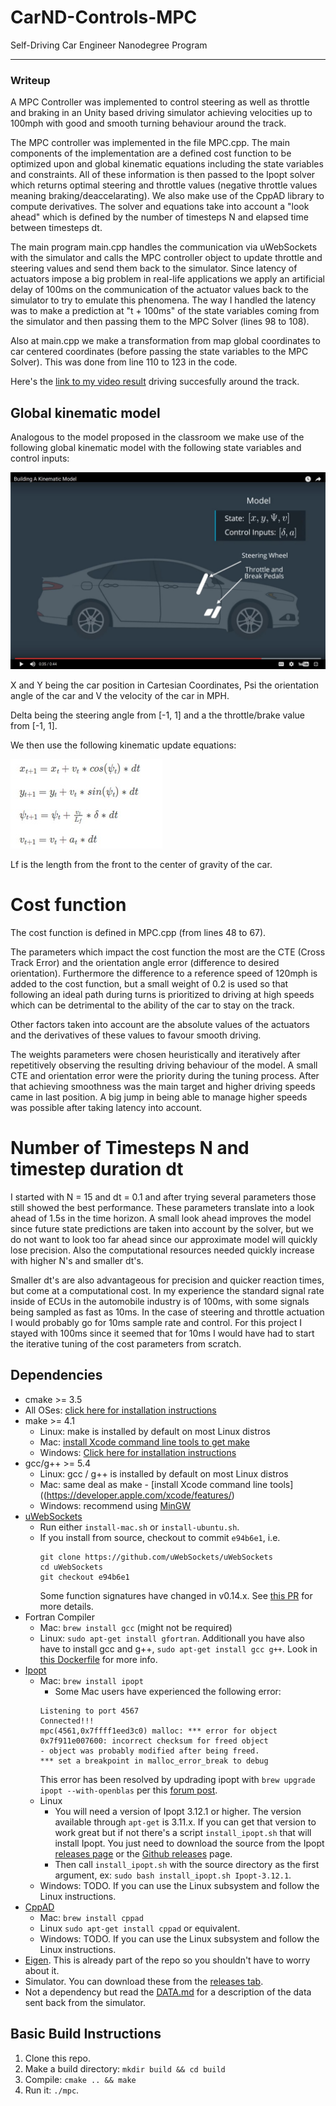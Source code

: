 # CarND-Controls-MPC
Self-Driving Car Engineer Nanodegree Program

---
[//]: # (Image References) 

[image1]: ./images/variables.jpg "State variables" 
[image2]: ./images/equations.jpg "Equations" 


### Writeup

A MPC Controller was implemented to control steering as well as throttle and braking in an Unity based driving simulator achieving velocities up to 100mph with good and smooth turning behaviour around the track.

The MPC controller was implemented in the file MPC.cpp. The main components of the implementation are a defined cost function to be optimized upon and global kinematic equations including the state variables and constraints. All of these information is then passed to the Ipopt solver which returns optimal steering and throttle values (negative throttle values meaning braking/deaccelarating). We also make use of the CppAD library to compute derivatives. The solver and equations take into account a "look ahead" which is defined by the number of timesteps N and elapsed time between timesteps dt.

The main program main.cpp handles the communication via uWebSockets with the simulator and calls the MPC controller object to update throttle and steering values and send them back to the simulator. Since latency of actuators impose a big problem in real-life applications we apply an artificial delay of 100ms on the communication of the actuator values back to the simulator to try to emulate this phenomena. The way I handled the latency was to make a prediction at "t + 100ms" of the state variables coming from the simulator and then passing them to the MPC Solver (lines 98 to 108).

Also at main.cpp we make a transformation from map global coordinates to car centered coordinates (before passing the state variables to the MPC Solver). This was done from line 110 to 123 in the code. 

Here's the [link to my video result](./video/1lap.mp4) driving succesfully around the track.

## Global kinematic model

Analogous to the model proposed in the classroom we make use of the following global kinematic model with the following state variables and control inputs:

![alt text][image1]

X and Y being the car position in Cartesian Coordinates, Psi the orientation angle of the car and V the velocity of the car in MPH.

Delta being the steering angle from [-1, 1] and a the throttle/brake value from [-1, 1].

We then use the following kinematic update equations:

![alt text][image2]

Lf is the length from the front to the center of gravity of the car.

# Cost function

The cost function is defined in MPC.cpp (from lines 48 to 67).

The parameters which impact the cost function the most are the CTE (Cross Track Error) and the orientation angle error (difference to desired orientation).
Furthermore the difference to a reference speed of 120mph is added to the cost function, but a small weight of 0.2 is used so that following an ideal path during turns is prioritized to driving at high speeds which can be detrimental to the ability of the car to stay on the track.

Other factors taken into account are the absolute values of the actuators and the derivatives of these values to favour smooth driving.

The weights parameters were chosen heuristically and iteratively after repetitively observing the resulting driving behaviour of the model. A small CTE and orientation error were the priority during the tuning process. After that achieving smoothness was the main target and higher driving speeds came in last position. A big jump in being able to manage higher speeds was possible after taking latency into account.

# Number of Timesteps N and timestep duration dt

I started with N = 15 and dt = 0.1 and after trying several parameters those still showed the best performance. These parameters translate into a look ahead of 1.5s in the time horizon. A small look ahead improves the model since future state predictions are taken into account by the solver, but we do not want to look too far ahead since our approximate model will quickly lose precision. Also the computational resources needed quickly increase with higher N's and smaller dt's. 

Smaller dt's are also advantageous for precision and quicker reaction times, but come at a computational cost. In my experience the standard signal rate inside of ECUs in the automobile industry is of 100ms, with some signals being sampled as fast as 10ms. In the case of steering and throttle actuation I would probably go for 10ms sample rate and control. For this project I stayed with 100ms since it seemed that for 10ms I would have had to start the iterative tuning of the cost parameters from scratch.

## Dependencies

* cmake >= 3.5
 * All OSes: [click here for installation instructions](https://cmake.org/install/)
* make >= 4.1
  * Linux: make is installed by default on most Linux distros
  * Mac: [install Xcode command line tools to get make](https://developer.apple.com/xcode/features/)
  * Windows: [Click here for installation instructions](http://gnuwin32.sourceforge.net/packages/make.htm)
* gcc/g++ >= 5.4
  * Linux: gcc / g++ is installed by default on most Linux distros
  * Mac: same deal as make - [install Xcode command line tools]((https://developer.apple.com/xcode/features/)
  * Windows: recommend using [MinGW](http://www.mingw.org/)
* [uWebSockets](https://github.com/uWebSockets/uWebSockets)
  * Run either `install-mac.sh` or `install-ubuntu.sh`.
  * If you install from source, checkout to commit `e94b6e1`, i.e.
    ```
    git clone https://github.com/uWebSockets/uWebSockets 
    cd uWebSockets
    git checkout e94b6e1
    ```
    Some function signatures have changed in v0.14.x. See [this PR](https://github.com/udacity/CarND-MPC-Project/pull/3) for more details.
* Fortran Compiler
  * Mac: `brew install gcc` (might not be required)
  * Linux: `sudo apt-get install gfortran`. Additionall you have also have to install gcc and g++, `sudo apt-get install gcc g++`. Look in [this Dockerfile](https://github.com/udacity/CarND-MPC-Quizzes/blob/master/Dockerfile) for more info.
* [Ipopt](https://projects.coin-or.org/Ipopt)
  * Mac: `brew install ipopt`
       +  Some Mac users have experienced the following error:
       ```
       Listening to port 4567
       Connected!!!
       mpc(4561,0x7ffff1eed3c0) malloc: *** error for object 0x7f911e007600: incorrect checksum for freed object
       - object was probably modified after being freed.
       *** set a breakpoint in malloc_error_break to debug
       ```
       This error has been resolved by updrading ipopt with
       ```brew upgrade ipopt --with-openblas```
       per this [forum post](https://discussions.udacity.com/t/incorrect-checksum-for-freed-object/313433/19).
  * Linux
    * You will need a version of Ipopt 3.12.1 or higher. The version available through `apt-get` is 3.11.x. If you can get that version to work great but if not there's a script `install_ipopt.sh` that will install Ipopt. You just need to download the source from the Ipopt [releases page](https://www.coin-or.org/download/source/Ipopt/) or the [Github releases](https://github.com/coin-or/Ipopt/releases) page.
    * Then call `install_ipopt.sh` with the source directory as the first argument, ex: `sudo bash install_ipopt.sh Ipopt-3.12.1`. 
  * Windows: TODO. If you can use the Linux subsystem and follow the Linux instructions.
* [CppAD](https://www.coin-or.org/CppAD/)
  * Mac: `brew install cppad`
  * Linux `sudo apt-get install cppad` or equivalent.
  * Windows: TODO. If you can use the Linux subsystem and follow the Linux instructions.
* [Eigen](http://eigen.tuxfamily.org/index.php?title=Main_Page). This is already part of the repo so you shouldn't have to worry about it.
* Simulator. You can download these from the [releases tab](https://github.com/udacity/self-driving-car-sim/releases).
* Not a dependency but read the [DATA.md](./DATA.md) for a description of the data sent back from the simulator.


## Basic Build Instructions


1. Clone this repo.
2. Make a build directory: `mkdir build && cd build`
3. Compile: `cmake .. && make`
4. Run it: `./mpc`.

